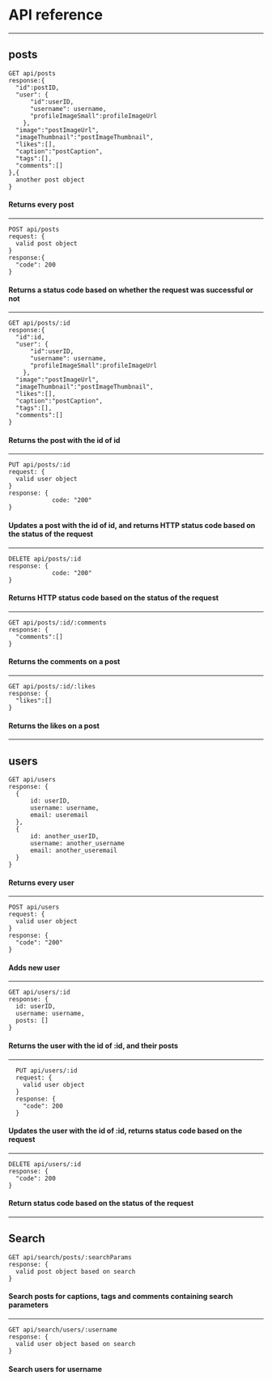 # API reference

****

## posts
    GET api/posts
    response:{
      "id":postID,
      "user": {
          "id":userID,
          "username": username,
          "profileImageSmall":profileImageUrl
        },
      "image":"postImageUrl",
      "imageThumbnail":"postImageThumbnail",
      "likes":[],
      "caption":"postCaption",
      "tags":[],
      "comments":[]
    },{
      another post object  
    }
#### Returns every post
****
    POST api/posts
    request: {
      valid post object
    }
    response:{
      "code": 200
    }
#### Returns a status code based on whether the request was successful or not
***
    GET api/posts/:id
    response:{
      "id":id,
      "user": {
          "id":userID,
          "username": username,
          "profileImageSmall":profileImageUrl
        },
      "image":"postImageUrl",
      "imageThumbnail":"postImageThumbnail",
      "likes":[],
      "caption":"postCaption",
      "tags":[],
      "comments":[]
    }
#### Returns the post with the id of id
***
    PUT api/posts/:id
    request: {
      valid user object
    }
    response: {
                code: "200"
    }
#### Updates a post with the id of id, and returns HTTP status code based on the status of the request
***
    DELETE api/posts/:id
    response: {
                code: "200"
    }
#### Returns HTTP status code based on the status of the request
***
    GET api/posts/:id/:comments
    response: {
      "comments":[]
    }
#### Returns the comments on a post
***
    GET api/posts/:id/:likes
    response: {
      "likes":[]
    }

#### Returns the likes on a post
****

## users
    GET api/users
    response: {
      {
          id: userID,
          username: username,
          email: useremail
      },
      {
          id: another_userID,
          username: another_username
          email: another_useremail
      }
    }
#### Returns every user
***
    POST api/users
    request: {
      valid user object
    }
    response: {
      "code": "200"
    }
#### Adds new user
***
    GET api/users/:id
    response: {
      id: userID,
      username: username,
      posts: []
    }
#### Returns the user with the id of :id, and their posts

***
      PUT api/users/:id
      request: {
        valid user object
      }
      response: {
        "code": 200
      }
#### Updates the user with the id of :id, returns status code based on the request

***
    DELETE api/users/:id
    response: {
      "code": 200
    }
#### Return status code based on the status of the request

***

## Search

    GET api/search/posts/:searchParams
    response: {
      valid post object based on search
    }
#### Search posts for captions, tags and comments containing search parameters

***

    GET api/search/users/:username
    response: {
      valid user object based on search
    }
#### Search users for username
